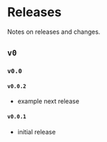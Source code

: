 # Releases

Notes on releases and changes.

## `v0`

### `v0.0`

#### `v0.0.2`

- example next release

#### `v0.0.1`

- initial release
